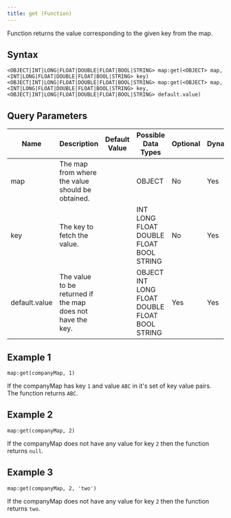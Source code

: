 ```yaml
---
title: get (Function)
---
```


Function returns the value corresponding to the given key from the map.

## Syntax

    <OBJECT|INT|LONG|FLOAT|DOUBLE|FLOAT|BOOL|STRING> map:get(<OBJECT> map, <INT|LONG|FLOAT|DOUBLE|FLOAT|BOOL|STRING> key)
    <OBJECT|INT|LONG|FLOAT|DOUBLE|FLOAT|BOOL|STRING> map:get(<OBJECT> map, <INT|LONG|FLOAT|DOUBLE|FLOAT|BOOL|STRING> key, <OBJECT|INT|LONG|FLOAT|DOUBLE|FLOAT|BOOL|STRING> default.value)

## Query Parameters

| Name          | Description                                                | Default Value | Possible Data Types                            | Optional | Dynamic |
|---------------|------------------------------------------------------------|---------------|------------------------------------------------|----------|---------|
| map           | The map from where the value should be obtained.           |               | OBJECT                                         | No       | Yes     |
| key           | The key to fetch the value.                                |               | INT LONG FLOAT DOUBLE FLOAT BOOL STRING        | No       | Yes     |
| default.value | The value to be returned if the map does not have the key. |               | OBJECT INT LONG FLOAT DOUBLE FLOAT BOOL STRING | Yes      | Yes     |

## Example 1

    map:get(companyMap, 1)

If the companyMap has key `1` and value `ABC` in it's set of key value pairs. The function returns `ABC`.

## Example 2

    map:get(companyMap, 2)

If the companyMap does not have any value for key `2` then the function returns `null`.

## Example 3

    map:get(companyMap, 2, 'two')

If the companyMap does not have any value for key `2` then the function returns `two`.
